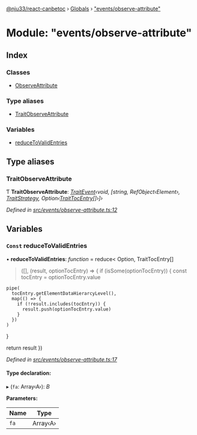 [@nju33/react-canbetoc](../README.md) › [Globals](../globals.md) › ["events/observe-attribute"](_events_observe_attribute_.md)

# Module: "events/observe-attribute"

## Index

### Classes

* [ObserveAttribute](../classes/_events_observe_attribute_.observeattribute.md)

### Type aliases

* [TraitObserveAttribute](_events_observe_attribute_.md#traitobserveattribute)

### Variables

* [reduceToValidEntries](_events_observe_attribute_.md#const-reducetovalidentries)

## Type aliases

###  TraitObserveAttribute

Ƭ **TraitObserveAttribute**: *[TraitEvent](../interfaces/_events_event_.traitevent.md)‹void, [string, RefObject‹Element›, [TraitStrategy](../interfaces/_strategies_strategy_.traitstrategy.md), Option‹[TraitTocEntry](../interfaces/_entities_toc_entry_.traittocentry.md)[]›]›*

*Defined in [src/events/observe-attribute.ts:12](https://github.com/nju33/react-canbetoc/blob/d80673d/src/events/observe-attribute.ts#L12)*

## Variables

### `Const` reduceToValidEntries

• **reduceToValidEntries**: *function* = reduce<
  Option<TraitTocEntry>,
  TraitTocEntry[]
>([], (result, optionTocEntry) => {
  if (isSome(optionTocEntry)) {
    const tocEntry = optionTocEntry.value

    pipe(
      tocEntry.getElementDataHierarcyLevel(),
      map(() => {
        if (!result.includes(tocEntry)) {
          result.push(optionTocEntry.value)
        }
      })
    )
  }

  return result
})

*Defined in [src/events/observe-attribute.ts:17](https://github.com/nju33/react-canbetoc/blob/d80673d/src/events/observe-attribute.ts#L17)*

#### Type declaration:

▸ (`fa`: Array‹A›): *B*

**Parameters:**

Name | Type |
------ | ------ |
`fa` | Array‹A› |
